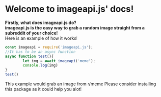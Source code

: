Welcome to imageapi.js' docs!
===========

**Firstly, what does imageapi.js do?** <br>
**imageapi.js is the easy way to grab a random image straight from a subreddit of your choice!**
<br>
Here is an example of how it works!
<br>
```js
const imageapi = require('imageapi.js');
//It has to be an async function
async function test(){
        let img = await imageapi('meme');
        console.log(img)
}
test()
```
This example would grab an image from r/meme
Please consider installing this package as it could help you alot!
